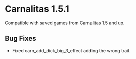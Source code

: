 # Carnalitas 1.5.1

Compatible with saved games from Carnalitas 1.5 and up.

## Bug Fixes

* Fixed carn_add_dick_big_3_effect adding the wrong trait.